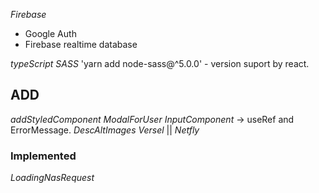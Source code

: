 _Firebase_

- Google Auth
- Firebase realtime database

_typeScript_
_SASS_
'yarn add node-sass@^5.0.0' - version suport by react.

## ADD

_addStyledComponent_
_ModalForUser_
_InputComponent_ -> useRef and ErrorMessage.
_DescAltImages_
_Versel_ || _Netfly_

### Implemented

_LoadingNasRequest_
